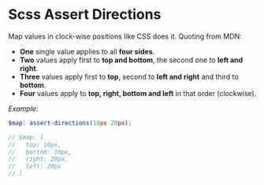 # Scss Assert Directions

Map values in clock-wise positions like CSS does it. Quoting from MDN:
- **One** single value applies to all **four sides**.
- **Two** values apply first to **top and bottom**, the second one to **left and right**.
- **Three** values apply first to **top**, second to **left and right** and third to **bottom**.
- **Four** values apply to **top, right, bottom and left** in that order (clockwise).

_Example:_  
```scss
$map: assert-directions(10px 20px);

// $map: (
//   top: 10px,
//   bottom: 10px,
//   right: 20px,
//   left: 20px
// )
```
